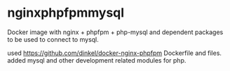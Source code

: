 # nginxphpfpmmysql
Docker image with nginx + phpfpm + php-mysql and dependent packages to be used to connect to mysql. 

used https://github.com/dinkel/docker-nginx-phpfpm Dockerfile and files. added mysql and other development related modules for php.
